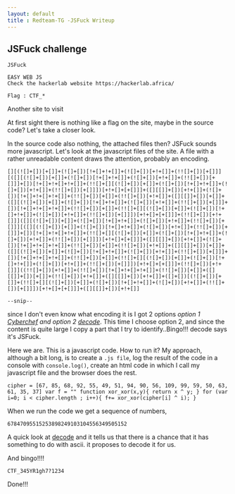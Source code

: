 ```yaml
---
layout: default
title : Redteam-TG -JSFuck Writeup
---
```


## JSFuck challenge

```
JSFuck

EASY WEB JS
Check the hackerlab website https://hackerlab.africa/

Flag : CTF_*

```
Another site to visit

At first sight there is nothing like a flag on the site, maybe in the source code?
Let's take a closer look.

In the source code also nothing, the attached files then? JSFuck sounds more javascript. Let's look at the javascript files of the site. 
A file with a rather unreadable content draws the attention, probably an encoding.

```
[][(![]+[])[+[]]+(![]+[])[!+[]+!+[]]+(![]+[])[+!+[]]+(!![]+[])[+[]]][([][(![]+[])[+[]]+(![]+[])[!+[]+!+[]]+(![]+[])[+!+[]]+(!![]+[])[+[]]]+[])[!+[]+!+[]+!+[]]+(!![]+[][(![]+[])[+[]]+(![]+[])[!+[]+!+[]]+(![]+[])[+!+[]]+(!![]+[])[+[]]])[+!+[]+[+[]]]+([][[]]+[])[+!+[]]+(![]+[])[!+[]+!+[]+!+[]]+(!![]+[])[+[]]+(!![]+[])[+!+[]]+([][[]]+[])[+[]]+([][(![]+[])[+[]]+(![]+[])[!+[]+!+[]]+(![]+[])[+!+[]]+(!![]+[])[+[]]]+[])[!+[]+!+[]+!+[]]+(!![]+[])[+[]]+(!![]+[][(![]+[])[+[]]+(![]+[])[!+[]+!+[]]+(![]+[])[+!+[]]+(!![]+[])[+[]]])[+!+[]+[+[]]]+(!![]+[])[+!+[]]]([][(![]+[])[+[]]+(![]+[])[!+[]+!+[]]+(![]+[])[+!+[]]+(!![]+[])[+[]]][([][(![]+[])[+[]]+(![]+[])[!+[]+!+[]]+(![]+[])[+!+[]]+(!![]+[])[+[]]]+[])[!+[]+!+[]+!+[]]+(!![]+[][(![]+[])[+[]]+(![]+[])[!+[]+!+[]]+(![]+[])[+!+[]]+(!![]+[])[+[]]])[+!+[]+[+[]]]+([][[]]+[])[+!+[]]+(![]+[])[!+[]+!+[]+!+[]]+(!![]+[])[+[]]+(!![]+[])[+!+[]]+([][[]]+[])[+[]]+([][(![]+[])[+[]]+(![]+[])[!+[]+!+[]]+(![]+[])[+!+[]]+(!![]+[])[+[]]]+[])[!+[]+!+[]+!+[]]+(!![]+[])[+[]]+(!![]+[][(![]+[])[+[]]+(![]+[])[!+[]+!+[]]+(![]+[])[+!+[]]+(!![]+[])[+[]]])[+!+[]+[+[]]]+(!![]+[])[+!+[]]]((!![]+[])[+!+[]]+(!![]+[])[!+[]+!+[]+!+[]]+(!![]+[])[+[]]+([][[]]+[])[+[]]+(!![]+[])[+!+[]]+([][[]]+[])[+!+[]]+([]+[])[(![]+[])[+[]]+(!![]+[][(![]+[])[+[]]+(![]+[])[!+[]+!+[]]+(![]+[])[+!+[]]+(!![]+[])[+[]]])[+!+[]+[+[]]]+([][[]]+[])[+!+[]]

--snip--
```

since I don't even know what encoding it is I got 2 options 
*option 1 [Cyberchef](https://gchq.github.io/CyberChef/) and option 2 [decode](https://www.dcode.fr/identification-chiffrement)*. This time I choose option 2, and since the content is quite large I copy a part that I try to identify..Bingo!!! decode says it's JSFuck.

Here we are. This is a javascript code. How to run it? 
My approach, although a bit long, is to create a `.js file`, log the result of the code in a console with `console.log()`, create an html code in which I call my javascript file and the browser does the rest.

```
cipher = [67, 85, 68, 92, 55, 49, 51, 94, 90, 56, 109, 99, 59, 50, 63, 61, 35, 37] var f = "" function xor_xor(x,y){ return x ^ y; } for (var i=0; i < cipher.length ; i++){ f+= xor_xor(cipher[i] ^ i); }
```
When we run the code we get a sequence of numbers,

`67847095515253898249103104556349505152`

A quick look at [decode](https://www.dcode.fr/identification-chiffrement) and it tells us that there is a chance that it has something to do with ascii. it proposes to decode it for us.

And bingo!!!!

`CTF_345YR1gh7?1234`

Done!!!
